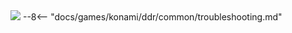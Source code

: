 <img class="header-logo" src="/img/konami/ddr/a3/logo.webp">
--8<-- "docs/games/konami/ddr/common/troubleshooting.md"